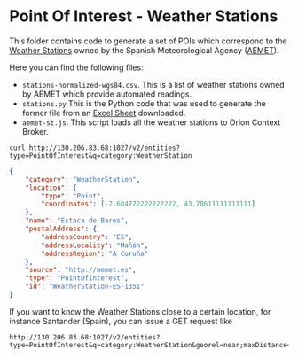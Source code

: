 # Point Of Interest - Weather Stations

This folder contains code to generate a set of POIs which correspond to the
[Weather Stations](https://jmcanterafonseca.cartodb.com/viz/e7ccc6c6-9e5b-11e5-a595-0ef7f98ade21/map)
owned by the Spanish Meteorological Agency ([AEMET](http://aemet.es)).

Here you can find the following files:

-   `stations-normalized-wgs84.csv`. This is a list of weather stations owned by
    AEMET which provide automated readings.
-   `stations.py` This is the Python code that was used to generate the former
    file from an
    [Excel Sheet](http://datosclima.es/Aemet2013/Archivos/ListadoEstaciones2016-02.xlsx)
    downloaded.
-   `aemet-st.js`. This script loads all the weather stations to Orion Context
    Broker.

```
curl http://130.206.83.68:1027/v2/entities?type=PointOfInterest&q=category:WeatherStation
```

```json
{
    "category": "WeatherStation",
    "location": {
        "type": "Point",
        "coordinates": [-7.684722222222222, 43.78611111111111]
    },
    "name": "Estaca de Bares",
    "postalAddress": {
        "addressCountry": "ES",
        "addressLocality": "Mañón",
        "addressRegion": "A Coruña"
    },
    "source": "http://aemet.es",
    "type": "PointOfInterest",
    "id": "WeatherStation-ES-1351"
}
```

If you want to know the Weather Stations close to a certain location, for
instance Santander (Spain), you can issue a GET request like

```
http://130.206.83.68:1027/v2/entities?type=PointOfInterest&q=category:WeatherStation&georel=near;maxDistance=10000&coords=43.4275,-3.8224
```
